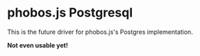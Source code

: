 # phobos.js Postgresql

This is the future driver for phobos.js's Postgres implementation.

__Not even usable yet!__
